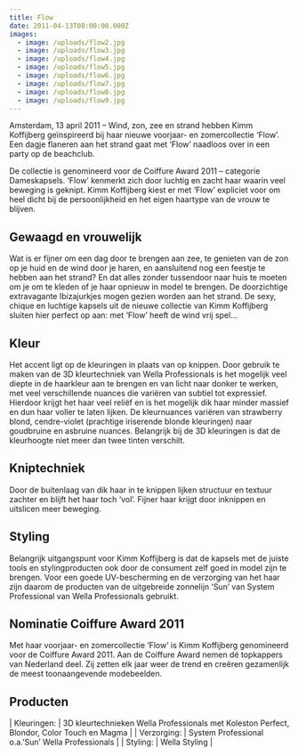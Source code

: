 ```yaml
---
title: Flow
date: 2011-04-13T00:00:00.000Z
images:
  - image: /uploads/flow2.jpg
  - image: /uploads/flow3.jpg
  - image: /uploads/flow4.jpg
  - image: /uploads/flow5.jpg
  - image: /uploads/flow6.jpg
  - image: /uploads/flow7.jpg
  - image: /uploads/flow8.jpg
  - image: /uploads/flow9.jpg
---
```



Amsterdam, 13 april 2011 – Wind, zon, zee en strand hebben Kimm Koffijberg ge&iuml;nspireerd bij haar nieuwe voorjaar- en zomercollectie ‘Flow’. Een dagje flaneren aan het strand gaat met ‘Flow’ naadloos over in een party op de beachclub.

De collectie is genomineerd voor de Coiffure Award 2011 – categorie Dameskapsels. ‘Flow’ kenmerkt zich door luchtig en zacht haar waarin veel beweging is geknipt. Kimm Koffijberg kiest er met ‘Flow’ expliciet voor om heel dicht bij de persoonlijkheid en het eigen haartype van de vrouw te blijven.

## Gewaagd en vrouwelijk

Wat is er fijner om een dag door te brengen aan zee, te genieten van de zon op je huid en de wind door je haren, en aansluitend nog een feestje te hebben aan het strand? En dat alles zonder tussendoor naar huis te moeten om je om te kleden of je haar opnieuw in model te brengen. De doorzichtige extravagante Ibizajurkjes mogen gezien worden aan het strand. De sexy, chique en luchtige kapsels uit de nieuwe collectie van Kimm Koffijberg sluiten hier perfect op aan: met ‘Flow’ heeft de wind vrij spel…

## Kleur

Het accent ligt op de kleuringen in plaats van op knippen. Door gebruik te maken van de 3D kleurtechniek van Wella Professionals is het mogelijk veel diepte in de haarkleur aan te brengen en van licht naar donker te werken, met veel verschillende nuances die vari&euml;ren van subtiel tot expressief. Hierdoor krijgt het haar veel reli&euml;f en is het mogelijk dik haar minder massief en dun haar voller te laten lijken. De kleurnuances vari&euml;ren van strawberry blond, cendre-violet (prachtige iriserende blonde kleuringen) naar goudbruine en asbruine nuances. Belangrijk bij de 3D kleuringen is dat de kleurhoogte niet meer dan twee tinten verschilt.

## Kniptechniek

Door de buitenlaag van dik haar in te knippen lijken structuur en textuur zachter en blijft het haar toch ‘vol’. Fijner haar krijgt door inknippen en uitslicen meer beweging.

## Styling

Belangrijk uitgangspunt voor Kimm Koffijberg is dat de kapsels met de juiste tools en stylingproducten ook door de consument zelf goed in model zijn te brengen. Voor een goede UV-bescherming en de verzorging van het haar zijn daarom de producten van de uitgebreide zonnelijn ‘Sun’ van System Professional van Wella Professionals gebruikt.

## Nominatie Coiffure Award 2011

Met haar voorjaar- en zomercollectie ‘Flow’ is Kimm Koffijberg genomineerd voor de Coiffure Award 2011. Aan de Coiffure Award nemen d&eacute; topkappers van Nederland deel. Zij zetten elk jaar weer de trend en cre&euml;ren gezamenlijk de meest toonaangevende modebeelden.

## Producten

| Kleuringen: | 3D kleurtechnieken Wella Professionals met Koleston Perfect, Blondor, Color Touch en Magma |
| Verzorging: | System Professional o.a.’Sun’ Wella Professionals |
| Styling: | Wella Styling |